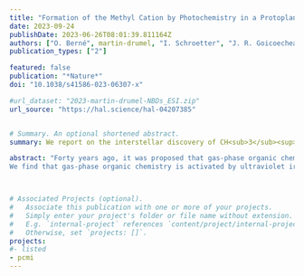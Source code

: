 ```yaml
---
title: "Formation of the Methyl Cation by Photochemistry in a Protoplanetary Disk"
date: 2023-09-24
publishDate: 2023-06-26T08:01:39.811164Z
authors: ["O. Berné", martin-drumel, "I. Schroetter", "J. R. Goicoechea", "Ugo Jacovella", "Bérenger Gans", "Emmanuel Dartois", "Laurent Coudert", "E. Bergin", "F. Alarcon", "J. Cami", "E. Roueff", "J. H. Black", "O. Asvany", "E. Habart", "E. Peeters", "A. Canin", "B. Trahin", "C. Joblin", "S. Schlemmer", "Sven Thorwirth", "Jose Cernicharo", "M. Gerin", "A. Tielens", "Marion Zannese", "A. Abergel", "J. Bernard-Salas", "C. Boersma", "E. Bron", "R. Chown", "S. Cuadrado", "D. Dicken", "M. Elyajouri", "A. Fuente", "K. D. Gordon", "L. Issa", "O. Kannavou", "B. Khan", "O. Lacinbala", "D. Languignon", "R. Le Gal", "A. Maragkoudakis", "R. Meshaka", "Y. Okada", "T. Onaka", "S. Pasquini", "M. W. Pound", "M. Robberto", "M. Röllig", "B. Schefter", "T. Schirmer", "A. Sidhu", "Benoit Tabone", "D. Van De Putte", "S. Vicente", "M. G. Wolfire"]
publication_types: ["2"]

featured: false
publication: "*Nature*"
doi: "10.1038/s41586-023-06307-x"

#url_dataset: "2023-martin-drumel-NBDs_ESI.zip"
url_source: "https://hal.science/hal-04207385"


# Summary. An optional shortened abstract.
summary: We report on the interstellar discovery of CH<sub>3</sub><sup>+</sup> toward a protoplanetary disk in the Orion star-forming region using JWST observations.

abstract: "Forty years ago, it was proposed that gas-phase organic chemistry in the interstellar medium can be initiated by the methyl cation CH<sub>3</sub><sup>+</sup>, but so far it has not been observed outside the Solar System. Alternative routes involving processes on grain surfaces have been invoked. Here we report James Webb Space Telescope observations of CH<sub>3</sub><sup>+</sup> in a protoplanetary disk in the Orion star-forming region.
We find that gas-phase organic chemistry is activated by ultraviolet irradiation."



# Associated Projects (optional).
#   Associate this publication with one or more of your projects.
#   Simply enter your project's folder or file name without extension.
#   E.g. `internal-project` references `content/project/internal-project/index.md`.
#   Otherwise, set `projects: []`.
projects:
#- listed
- pcmi
---
```


